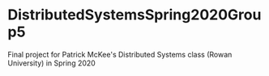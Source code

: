 # DistributedSystemsSpring2020Group5
Final project for Patrick McKee's Distributed Systems class (Rowan University) in Spring 2020

